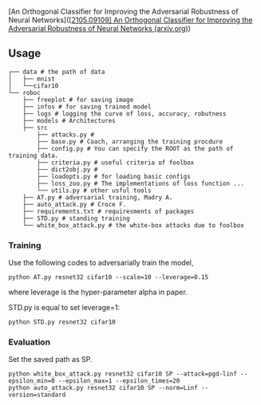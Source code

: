 

[An Orthogonal Classifier for Improving the Adversarial Robustness of Neural Networks]([[2105.09109\] An Orthogonal Classifier for Improving the Adversarial Robustness of Neural Networks (arxiv.org)](https://arxiv.org/abs/2105.09109))



## Usage



```
┌── data # the path of data
│	├── mnist
│	└──cifar10
└── roboc
	├── freeplot # for saving image
	├── infos # for saving trained model
	├── logs # logging the curve of loss, accuracy, robutness
	├── models # Architectures
	├── src
		├── attacks.py # 
		├── base.py # Coach, arranging the training procdure
		├── config.py # You can specify the ROOT as the path of training data.
		├── criteria.py # useful criteria of foolbox
		├── dict2obj.py #
		├── loadopts.py # for loading basic configs
		├── loss_zoo.py # The implementations of loss function ...
		└── utils.py # other usful tools
	├── AT.py # adversarial training, Madry A.
	├── auto_attack.py # Croce F.
	├── requirements.txt # requiresments of packages
	├── STD.py # standing training
	└── white_box_attack.py # the white-box attacks due to foolbox
```



### Training



Use the following codes to adversarially train the model,


    python AT.py resnet32 cifar10 --scale=10 --leverage=0.15

where leverage is the hyper-parameter alpha in paper.



STD.py is equal to set leverage=1:

```
python STD.py resnet32 cifar10
```



### Evaluation


Set the saved path as SP.

    python white_box_attack.py resnet32 cifar10 SP --attack=pgd-linf --epsilon_min=0 --epsilon_max=1 --epsilon_times=20
    python auto_attack.py resnet32 cifar10 SP --norm=Linf --version=standard

